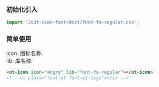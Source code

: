
### 初始化引入

```js
import '2o3t-icon-font/dist/font-fa-regular.css';
```

### 简单使用

<ot-notice color="info">
icon: 图标名称.
<br>
lib: 库名称.
</ot-notice>

```html
<ot-icon icon="angry" lib="font-fa-regular"></ot-icon>
<!-- <i class="font-ot font-ot-logo"></i> -->
```

